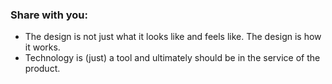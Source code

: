 <h3>Share with you:</h3>
<ul>
  <li>
    The design is not just what it looks like and feels like. The design is how it works.
  </li>
  <li>
    Technology is (just) a tool and ultimately should be in the service of the product.
  </li>  
</ul>
